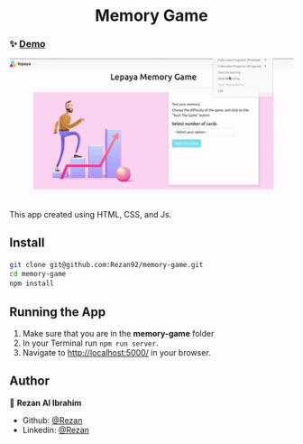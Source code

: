 <h1 align="center">Memory Game</h1>

### ✨ [Demo](https://m-g2.herokuapp.com/)

<p align="center"><img alt="memory game gif" src="./assets/gif/memory_game.gif" /></p>

This app created using HTML, CSS, and Js.

## Install

```sh
git clone git@github.com:Rezan92/memory-game.git
cd memory-game
npm install
```
## Running the App

1. Make sure that you are in the **memory-game** folder
2. In your Terminal run ```npm run server```.
3. Navigate to [http://localhost:5000/](http://localhost:5000/) in your browser.

## Author

👤 **Rezan Al Ibrahim**

- Github: [@Rezan](https://github.com/rezan92)
- Linkedin: [@Rezan](https://www.linkedin.com/in/rezan-alibrahim)
